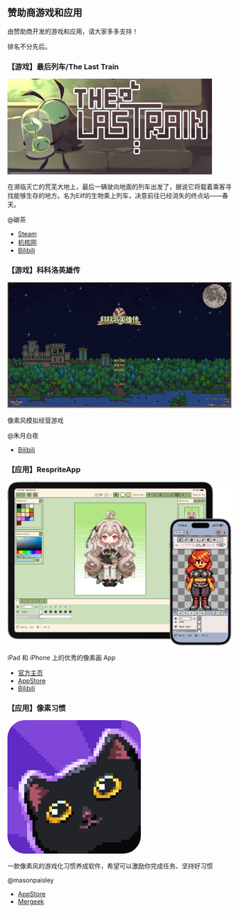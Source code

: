 ## 赞助商游戏和应用

由赞助商开发的游戏和应用，请大家多多支持！

排名不分先后。

### 【游戏】最后列车/The Last Train

![TheLastTrain](images/TheLastTrain.png)

在濒临灭亡的荒芜大地上，最后一辆驶向地面的列车出发了，据说它将载着乘客寻找能够生存的地方。名为Eilf的生物乘上列车，决意前往已经消失的终点站——春天。

@碳茶

- [Steam](https://store.steampowered.com/app/2456860/TheLastTrain/)
- [机核网](https://www.gcores.com/games/112143)
- [Bilibili](https://space.bilibili.com/12715410)

### 【游戏】科科洛英雄传

![img.png](images/科科洛英雄传.png)

像素风模拟经营游戏

@朱月白夜

- [Bilibili](https://space.bilibili.com/8747943)

### 【应用】RespriteApp

![RespriteApp](images/RespriteApp.png)

iPad 和 iPhone 上的优秀的像素画 App

- [官方主页](https://resprite.fengeon.com/)
- [AppStore](https://apps.apple.com/cn/app/-/id1662335989)
- [Bilibili](https://space.bilibili.com/340915889/channel/collectiondetail?sid=1183821)

### 【应用】像素习惯

<img src="images/像素习惯-460x0w.webp" width="300" height="300" style="border-radius: 40px">

一款像素风的游戏化习惯养成软件，希望可以激励你完成任务、坚持好习惯

@masonpaisley

- [AppStore](https://apps.apple.com/cn/app/-/id6444766871)
- [Mergeek](https://mergeek.cn/projects/01azyA854LWj3blg)

